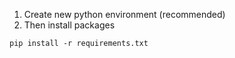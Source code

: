 1. Create new python environment (recommended)
2. Then install packages

```
pip install -r requirements.txt

```
